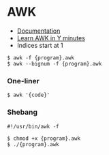 # AWK

- [Documentation](https://www.gnu.org/software/gawk/manual/gawk.html)
- [Learn AWK in Y minutes](https://learnxinyminutes.com/docs/awk/)
- Indices start at 1

```
$ awk -f {program}.awk
$ awk --bignum -f {program}.awk
```

### One-liner
```
$ awk '{code}'
```

### Shebang
`#!/usr/bin/awk -f`

```
$ chmod +x {program}.awk
$ ./{program}.awk
```
